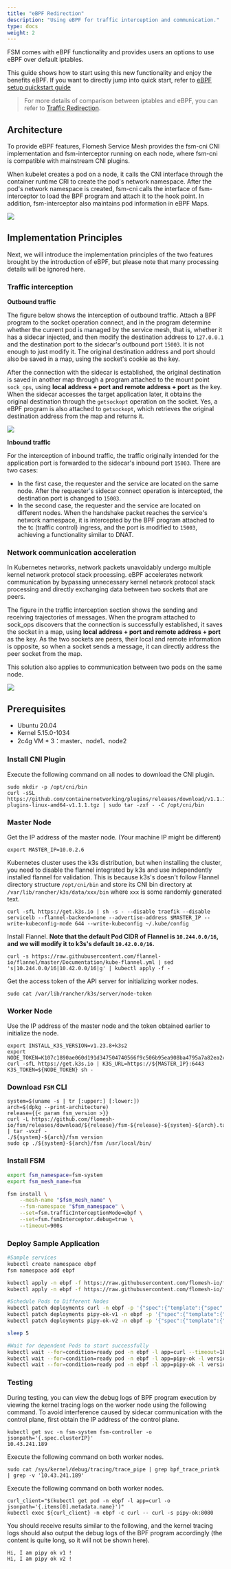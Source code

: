 ```yaml
---
title: "eBPF Redirection"
description: "Using eBPF for traffic interception and communication."
type: docs
weight: 2
---
```


FSM comes with eBPF functionality and provides users an options to use eBPF over default iptables.

This guide shows how to start using this new functionality and enjoy the benefits eBPF. If you want to directly jump into quick start, refer to [eBPF setup quickstart guide](/quickstart/ebpf)

> For more details of comparison between iptables and eBPF, you can refer to [Traffic Redirection](/guides/traffic_management/traffic_redirection/).

## Architecture

To provide eBPF features, Flomesh Service Mesh provides the fsm-cni CNI implementation and fsm-interceptor running on each node, where fsm-cni is compatible with mainstream CNI plugins.

When kubelet creates a pod on a node, it calls the CNI interface through the container runtime CRI to create the pod's network namespace. After the pod's network namespace is created, fsm-cni calls the interface of fsm-interceptor to load the BPF program and attach it to the hook point. In addition, fsm-interceptor also maintains pod information in eBPF Maps.

![](/images/ebpf/architecture.png)

## Implementation Principles

Next, we will introduce the implementation principles of the two features brought by the introduction of eBPF, but please note that many processing details will be ignored here.

### Traffic interception

**Outbound traffic**

The figure below shows the interception of outbound traffic. Attach a BPF program to the socket operation connect, and in the program determine whether the current pod is managed by the service mesh, that is, whether it has a sidecar injected, and then modify the destination address to `127.0.0.1` and the destination port to the sidecar's outbound port `15003`. It is not enough to just modify it. The original destination address and port should also be saved in a map, using the socket's cookie as the key.

After the connection with the sidecar is established, the original destination is saved in another map through a program attached to the mount point `sock_ops`, using **local address + port and remote address + port** as the key. When the sidecar accesses the target application later, it obtains the original destination through the `getsockopt` operation on the socket. Yes, a eBPF program is also attached to `getsockopt`, which retrieves the original destination address from the map and returns it.

![](/images/ebpf/outbound-traffic-interception.png)


**Inbound traffic**

For the interception of inbound traffic, the traffic originally intended for the application port is forwarded to the sidecar's inbound port `15003`. There are two cases:

- In the first case, the requester and the service are located on the same node. After the requester's sidecar connect operation is intercepted, the destination port is changed to `15003`.
- In the second case, the requester and the service are located on different nodes. When the handshake packet reaches the service's network namespace, it is intercepted by the BPF program attached to the tc (traffic control) ingress, and the port is modified to `15003`, achieving a functionality similar to DNAT.

### Network communication acceleration

In Kubernetes networks, network packets unavoidably undergo multiple kernel network protocol stack processing. eBPF accelerates network communication by bypassing unnecessary kernel network protocol stack processing and directly exchanging data between two sockets that are peers.

The figure in the traffic interception section shows the sending and receiving trajectories of messages. When the program attached to sock_ops discovers that the connection is successfully established, it saves the socket in a map, using **local address + port and remote address + port** as the key. As the two sockets are peers, their local and remote information is opposite, so when a socket sends a message, it can directly address the peer socket from the map.

This solution also applies to communication between two pods on the same node.

![](/images/ebpf/inbound-traffic-interception.png)

## Prerequisites

- Ubuntu 20.04
- Kernel 5.15.0-1034
- 2c4g VM * 3：master、node1、node2

### Install CNI Plugin

Execute the following command on all nodes to download the CNI plugin.

```shell
sudo mkdir -p /opt/cni/bin
curl -sSL https://github.com/containernetworking/plugins/releases/download/v1.1.1/cni-plugins-linux-amd64-v1.1.1.tgz | sudo tar -zxf - -C /opt/cni/bin
```

### Master Node

Get the IP address of the master node. (Your machine IP might be different)

```shell
export MASTER_IP=10.0.2.6
```

Kubernetes cluster uses the k3s distribution, but when installing the cluster, you need to disable the flannel integrated by k3s and use independently installed flannel for validation. This is because k3s's doesn't follow Flannel directory structure `/opt/cni/bin` and store its CNI bin directory at `/var/lib/rancher/k3s/data/xxx/bin` where `xxx` is some randomly generated text.

```shell
curl -sfL https://get.k3s.io | sh -s - --disable traefik --disable servicelb --flannel-backend=none --advertise-address $MASTER_IP --write-kubeconfig-mode 644 --write-kubeconfig ~/.kube/config
```

Install Flannel. **Note that the default Pod CIDR of Flannel is `10.244.0.0/16`, and we will modify it to k3s's default `10.42.0.0/16`.**

```shell
curl -s https://raw.githubusercontent.com/flannel-io/flannel/master/Documentation/kube-flannel.yml | sed 's|10.244.0.0/16|10.42.0.0/16|g' | kubectl apply -f -
```

Get the access token of the API server for initializing worker nodes.

```shell
sudo cat /var/lib/rancher/k3s/server/node-token
```

### Worker Node
Use the IP address of the master node and the token obtained earlier to initialize the node.

```shell
export INSTALL_K3S_VERSION=v1.23.8+k3s2
export NODE_TOKEN=K107c1890ae060d191d347504740566f9c506b95ea908ba4795a7a82ea2c816e5dc::server:2757787ec4f9975ab46b5beadda446b7
curl -sfL https://get.k3s.io | K3S_URL=https://${MASTER_IP}:6443 K3S_TOKEN=${NODE_TOKEN} sh -
```

### Download `FSM` CLI

```shell
system=$(uname -s | tr [:upper:] [:lower:])
arch=$(dpkg --print-architecture)
release={{< param fsm_version >}}
curl -L https://github.com/flomesh-io/fsm/releases/download/${release}/fsm-${release}-${system}-${arch}.tar.gz | tar -vxzf -
./${system}-${arch}/fsm version
sudo cp ./${system}-${arch}/fsm /usr/local/bin/
```

### Install FSM

```bash
export fsm_namespace=fsm-system 
export fsm_mesh_name=fsm 

fsm install \
    --mesh-name "$fsm_mesh_name" \
    --fsm-namespace "$fsm_namespace" \
    --set=fsm.trafficInterceptionMode=ebpf \
    --set=fsm.fsmInterceptor.debug=true \
    --timeout=900s
```

### Deploy Sample Application

```bash
#Sample services
kubectl create namespace ebpf
fsm namespace add ebpf

kubectl apply -n ebpf -f https://raw.githubusercontent.com/flomesh-io/fsm-docs/{{< param fsm_branch >}}/manifests/samples/interceptor/curl.yaml
kubectl apply -n ebpf -f https://raw.githubusercontent.com/flomesh-io/fsm-docs/{{< param fsm_branch >}}/manifests/samples/interceptor/pipy-ok.yaml

#Schedule Pods to Different Nodes
kubectl patch deployments curl -n ebpf -p '{"spec":{"template":{"spec":{"nodeName":"node1"}}}}'
kubectl patch deployments pipy-ok-v1 -n ebpf -p '{"spec":{"template":{"spec":{"nodeName":"node1"}}}}'
kubectl patch deployments pipy-ok-v2 -n ebpf -p '{"spec":{"template":{"spec":{"nodeName":"node2"}}}}'

sleep 5

#Wait for dependent Pods to start successfully
kubectl wait --for=condition=ready pod -n ebpf -l app=curl --timeout=180s
kubectl wait --for=condition=ready pod -n ebpf -l app=pipy-ok -l version=v1 --timeout=180s
kubectl wait --for=condition=ready pod -n ebpf -l app=pipy-ok -l version=v2 --timeout=180s
```

### Testing

During testing, you can view the debug logs of BPF program execution by viewing the kernel tracing logs on the worker node using the following command. To avoid interference caused by sidecar communication with the control plane, first obtain the IP address of the control plane.

```shell
kubectl get svc -n fsm-system fsm-controller -o jsonpath='{.spec.clusterIP}'
10.43.241.189
```

Execute the following command on both worker nodes.

```shell
sudo cat /sys/kernel/debug/tracing/trace_pipe | grep bpf_trace_printk | grep -v '10.43.241.189'
```

Execute the following command on both worker nodes.

```shell
curl_client="$(kubectl get pod -n ebpf -l app=curl -o jsonpath='{.items[0].metadata.name}')"
kubectl exec ${curl_client} -n ebpf -c curl -- curl -s pipy-ok:8080
```

You should receive results similar to the following, and the kernel tracing logs should also output the debug logs of the BPF program accordingly (the content is quite long, so it will not be shown here).

```shell
Hi, I am pipy ok v1 !
Hi, I am pipy ok v2 !
```